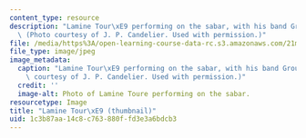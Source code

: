 ```yaml
---
content_type: resource
description: "Lamine Tour\xE9 performing on the sabar, with his band Group Saloum.\
  \ (Photo courtesy of J. P. Candelier. Used with permission.)"
file: /media/https%3A/open-learning-course-data-rc.s3.amazonaws.com/21m-294-popular-musics-of-the-world-spring-2005/1c3b87aa14c8c763880ffd3e3a6bdcb3_21m-294s05-th.jpg
file_type: image/jpeg
image_metadata:
  caption: "Lamine Tour\xE9 performing on the sabar, with his band Group Saloum. (Photo\
    \ courtesy of J. P. Candelier. Used with permission.)"
  credit: ''
  image-alt: Photo of Lamine Toure performing on the sabar.
resourcetype: Image
title: "Lamine Tour\xE9 (thumbnail)"
uid: 1c3b87aa-14c8-c763-880f-fd3e3a6bdcb3
---
```


